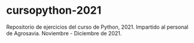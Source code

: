 # cursopython-2021
Repositorio de ejercicios del curso de Python, 2021. 
Impartido al personal de Agrosavia. 
Noviembre - Diciembre de 2021.
